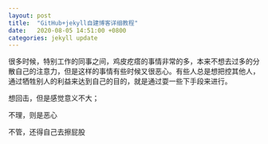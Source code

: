 ```yaml
---
layout: post
title:  "GitHub+jekyll自建博客详细教程"
date:   2020-08-05 14:51:00 +0800
categories: jekyll update
---
```

很多时候，特别工作的同事之间，鸡皮疙瘩的事情非常的多，本来不想去过多的分散自己的注意力，但是这样的事情有些时候又很恶心。有些人总是想把控其他人，通过牺牲别人的利益来达到自己的目的，就是通过耍一些下手段来进行。


想回击，但是感觉意义不大；

不理，则是恶心

不管，还得自己去擦屁股